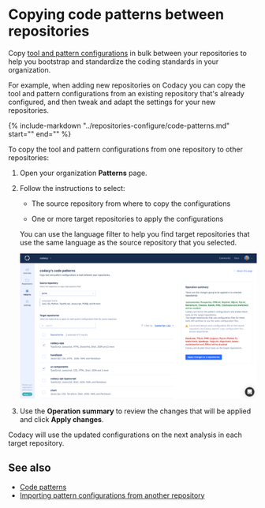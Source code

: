 # Copying code patterns between repositories

Copy [tool and pattern configurations](../repositories-configure/code-patterns.md) in bulk between your repositories to help you bootstrap and standardize the coding standards in your organization.

For example, when adding new repositories on Codacy you can copy the tool and pattern configurations from an existing repository that's already configured, and then tweak and adapt the settings for your new repositories.

{%
    include-markdown "../repositories-configure/code-patterns.md"
    start="<!--code-patterns-copy-start-->"
    end="<!--code-patterns-copy-end-->"
%}

To copy the tool and pattern configurations from one repository to other repositories:

1.  Open your organization **Patterns** page.

1.  Follow the instructions to select:

    -   The source repository from where to copy the configurations

    -   One or more target repositories to apply the configurations

    You can use the language filter to help you find target repositories that use the same language as the source repository that you selected.

    ![Copying code patterns between repositories](images/organization-copy-patterns.png)

1.  Use the **Operation summary** to review the changes that will be applied and click **Apply changes**.

Codacy will use the updated configurations on the next analysis in each target repository.

## See also

-   [Code patterns](../repositories-configure/code-patterns.md)
-   [Importing pattern configurations from another repository](../repositories-configure/code-patterns.md#import-patterns)
